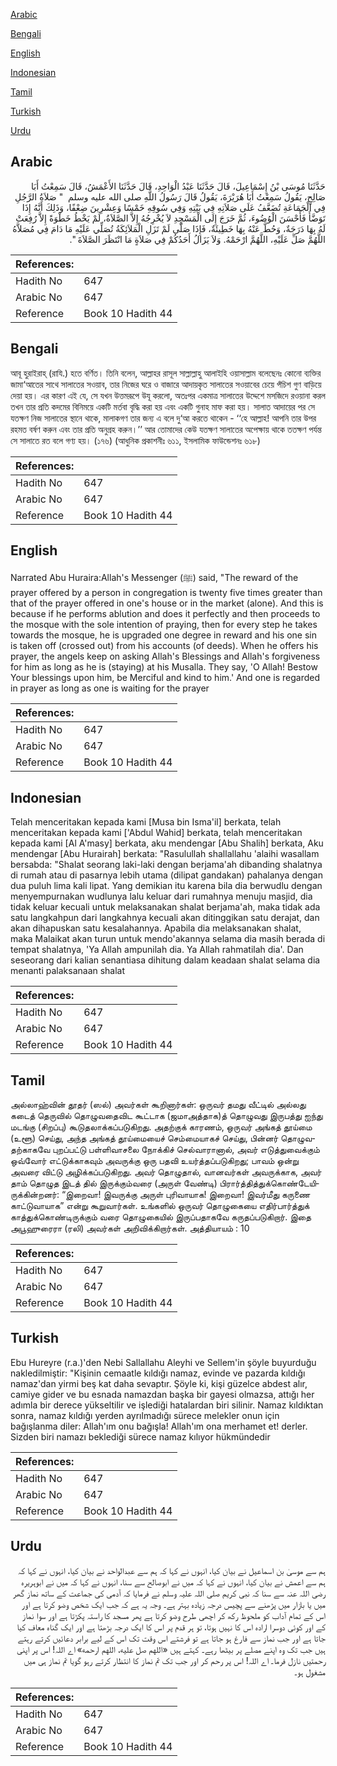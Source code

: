 [Arabic](#arabic)

[Bengali](#bengali)

[English](#english)

[Indonesian](#indonesian)

[Tamil](#tamil)

[Turkish](#turkish)

[Urdu](#urdu)

## Arabic


<div dir="rtl" lang="ar" style={{fontSize:'larger',backgroundColor:'#f8f9fa',padding:20}}>
حَدَّثَنَا مُوسَى بْنُ إِسْمَاعِيلَ، قَالَ حَدَّثَنَا عَبْدُ الْوَاحِدِ، قَالَ حَدَّثَنَا الأَعْمَشُ، قَالَ سَمِعْتُ أَبَا صَالِحٍ، يَقُولُ سَمِعْتُ أَبَا هُرَيْرَةَ، يَقُولُ قَالَ رَسُولُ اللَّهِ صلى الله عليه وسلم ‏ "‏ صَلاَةُ الرَّجُلِ فِي الْجَمَاعَةِ تُضَعَّفُ عَلَى صَلاَتِهِ فِي بَيْتِهِ وَفِي سُوقِهِ خَمْسًا وَعِشْرِينَ ضِعْفًا، وَذَلِكَ أَنَّهُ إِذَا تَوَضَّأَ فَأَحْسَنَ الْوُضُوءَ، ثُمَّ خَرَجَ إِلَى الْمَسْجِدِ لاَ يُخْرِجُهُ إِلاَّ الصَّلاَةُ، لَمْ يَخْطُ خَطْوَةً إِلاَّ رُفِعَتْ لَهُ بِهَا دَرَجَةٌ، وَحُطَّ عَنْهُ بِهَا خَطِيئَةٌ، فَإِذَا صَلَّى لَمْ تَزَلِ الْمَلاَئِكَةُ تُصَلِّي عَلَيْهِ مَا دَامَ فِي مُصَلاَّهُ اللَّهُمَّ صَلِّ عَلَيْهِ، اللَّهُمَّ ارْحَمْهُ‏.‏ وَلاَ يَزَالُ أَحَدُكُمْ فِي صَلاَةٍ مَا انْتَظَرَ الصَّلاَةَ ‏"‏‏.‏
</div>
<div style={{backgroundColor:'#f8f9fa',padding:20, marginBottom: 10}}><table> <thead> <tr> <th>References:</th> <th></th> </tr> </thead> <tbody><tr><td>Hadith No</td><td>647</td></tr><tr><td>Arabic No</td><td>647</td></tr><tr><td>Reference</td><td>Book 10 Hadith 44</td></tr></tbody></table></div>

## Bengali


<div dir="ltr" lang="bn" style={{fontSize:'larger',backgroundColor:'#f8f9fa',padding:20}}>
আবূ হুরাইরাহ্ (রাযি.) হতে বর্ণিত। তিনি বলেন, আল্লাহর রাসূল সাল্লাল্লাহু আলাইহি ওয়াসাল্লাম বলেছেনঃ কোনো ব্যক্তির জামা‘আতের সাথে সালাতের সওয়াব, তার নিজের ঘরে ও বাজারে আদায়কৃত সালাতের সওয়াবের চেয়ে পঁচিশ গুণ বাড়িয়ে দেয়া হয়। এর কারণ এই যে, সে যখন উত্তমরূপে উযূ করলো, অতঃপর একমাত্র সালাতের উদ্দেশে মসজিদে রওয়ানা করল তখন তার প্রতি কদমের বিনিময়ে একটি মর্তবা বৃদ্ধি করা হয় এবং একটি গুনাহ মাফ করা হয়। সালাত আদায়ের পর সে যতক্ষণ নিজ সালাতের স্থানে থাকে, মালাকগণ তার জন্য এ বলে দু‘আ করতে থাকেন - ‘‘হে আল্লাহ! আপনি তার উপর রহমত বর্ষণ করুন এবং তার প্রতি অনুগ্রহ করুন।’’ আর তোমাদের কেউ যতক্ষণ সালাতের অপেক্ষায় থাকে ততক্ষণ পর্যন্ত সে সালাতে রত বলে গণ্য হয়। (১৭৬) (আধুনিক প্রকাশনীঃ ৬১১, ইসলামিক ফাউন্ডেশনঃ ৬১৮)
</div>
<div style={{backgroundColor:'#f8f9fa',padding:20, marginBottom: 10}}><table> <thead> <tr> <th>References:</th> <th></th> </tr> </thead> <tbody><tr><td>Hadith No</td><td>647</td></tr><tr><td>Arabic No</td><td>647</td></tr><tr><td>Reference</td><td>Book 10 Hadith 44</td></tr></tbody></table></div>

## English


<div dir="ltr" lang="en" style={{fontSize:'larger',backgroundColor:'#f8f9fa',padding:20}}>
Narrated Abu Huraira:Allah's Messenger (ﷺ) said, "The reward of the prayer offered by a person in congregation is twenty five times greater than that of the prayer offered in one's house or in the market (alone). And this is because if he performs ablution and does it perfectly and then proceeds to the mosque with the sole intention of praying, then for every step he takes towards the mosque, he is upgraded one degree in reward and his one sin is taken off (crossed out) from his accounts (of deeds). When he offers his prayer, the angels keep on asking Allah's Blessings and Allah's forgiveness for him as long as he is (staying) at his Musalla. They say, 'O Allah! Bestow Your blessings upon him, be Merciful and kind to him.' And one is regarded in prayer as long as one is waiting for the prayer
</div>
<div style={{backgroundColor:'#f8f9fa',padding:20, marginBottom: 10}}><table> <thead> <tr> <th>References:</th> <th></th> </tr> </thead> <tbody><tr><td>Hadith No</td><td>647</td></tr><tr><td>Arabic No</td><td>647</td></tr><tr><td>Reference</td><td>Book 10 Hadith 44</td></tr></tbody></table></div>

## Indonesian


<div dir="ltr" lang="id" style={{fontSize:'larger',backgroundColor:'#f8f9fa',padding:20}}>
Telah menceritakan kepada kami [Musa bin Isma'il] berkata, telah menceritakan kepada kami ['Abdul Wahid] berkata, telah menceritakan kepada kami [Al A'masy] berkata, aku mendengar [Abu Shalih] berkata, Aku mendengar [Abu Hurairah] berkata: "Rasulullah shallallahu 'alaihi wasallam bersabda: "Shalat seorang laki-laki dengan berjama'ah dibanding shalatnya di rumah atau di pasarnya lebih utama (dilipat gandakan) pahalanya dengan dua puluh lima kali lipat. Yang demikian itu karena bila dia berwudlu dengan menyempurnakan wudlunya lalu keluar dari rumahnya menuju masjid, dia tidak keluar kecuali untuk melaksanakan shalat berjama'ah, maka tidak ada satu langkahpun dari langkahnya kecuali akan ditinggikan satu derajat, dan akan dihapuskan satu kesalahannya. Apabila dia melaksanakan shalat, maka Malaikat akan turun untuk mendo'akannya selama dia masih berada di tempat shalatnya, 'Ya Allah ampunilah dia. Ya Allah rahmatilah dia'. Dan seseorang dari kalian senantiasa dihitung dalam keadaan shalat selama dia menanti palaksanaan shalat
</div>
<div style={{backgroundColor:'#f8f9fa',padding:20, marginBottom: 10}}><table> <thead> <tr> <th>References:</th> <th></th> </tr> </thead> <tbody><tr><td>Hadith No</td><td>647</td></tr><tr><td>Arabic No</td><td>647</td></tr><tr><td>Reference</td><td>Book 10 Hadith 44</td></tr></tbody></table></div>

## Tamil


<div dir="ltr" lang="ta" style={{fontSize:'larger',backgroundColor:'#f8f9fa',padding:20}}>
அல்லாஹ்வின் தூதர் (ஸல்) அவர்கள் கூறினார்கள்: ஒருவர் தமது வீட்டில் அல்லது கடைத் தெருவில் தொழுவதைவிட கூட்டாக (ஜமாஅத்தாக)த் தொழுவது இருபத்து ஐந்து மடங்கு (சிறப்பு) கூடுதலாக்கப்படுகிறது. அதற்குக் காரணம், ஒருவர் அங்கத் தூய்மை (உளூ) செய்து, அந்த அங்கத் தூய்மையைச் செம்மையாகச் செய்து, பின்னர் தொழுவதற்காகவே புறப்பட்டு பள்ளிவாசலை நோக்கிச் செல்வாரானால், அவர் எடுத்துவைக்கும் ஒவ்வோர் எட்டுக்காகவும் அவருக்கு ஒரு பதவி உயர்த்தப்படுகிறது; பாவம் ஒன்று அவரை விட்டு அழிக்கப்படுகிறது. அவர் தொழுதால், வானவர்கள் அவருக்காக, அவர் தாம் தொழுத இடத் தில் இருக்கும்வரை (அருள் வேண்டி) பிரார்த்தித்துக்கொண்டேயிருக்கின்றனர்: “இறைவா! இவருக்கு அருள் புரிவாயாக! இறைவா! இவர்மீது கருணை காட்டுவாயாக” என்று கூறுவார்கள். உங்களில் ஒருவர் தொழுகையை எதிர்பார்த்துக் காத்துக்கொண்டிருக்கும் வரை தொழுகையில் இருப்பதாகவே கருதப்படுகிறார். இதை அபூஹுரைரா (ரலி) அவர்கள் அறிவிக்கிறார்கள். அத்தியாயம் : 10
</div>
<div style={{backgroundColor:'#f8f9fa',padding:20, marginBottom: 10}}><table> <thead> <tr> <th>References:</th> <th></th> </tr> </thead> <tbody><tr><td>Hadith No</td><td>647</td></tr><tr><td>Arabic No</td><td>647</td></tr><tr><td>Reference</td><td>Book 10 Hadith 44</td></tr></tbody></table></div>

## Turkish


<div dir="ltr" lang="tr" style={{fontSize:'larger',backgroundColor:'#f8f9fa',padding:20}}>
Ebu Hureyre (r.a.)'den Nebi Sallallahu Aleyhi ve Sellem'in şöyle buyurduğu nakledilmiştir: "Kişinin cemaatle kıldığı namaz, evinde ve pazarda kıldığı namaz'dan yirmi beş kat daha sevaptır. Şöyle ki, kişi güzelce abdest alır, camiye gider ve bu esnada namazdan başka bir gayesi olmazsa, attığı her adımla bir derece yükseltilir ve işlediği hatalardan biri silinir. Namaz kıldıktan sonra, namaz kıldığı yerden ayrılmadığı sürece melekler onun için bağışlanma diler: Allah'ım onu bağışla! Allah'ım ona merhamet et! derler. Sizden biri namazı beklediği sürece namaz kılıyor hükmündedir
</div>
<div style={{backgroundColor:'#f8f9fa',padding:20, marginBottom: 10}}><table> <thead> <tr> <th>References:</th> <th></th> </tr> </thead> <tbody><tr><td>Hadith No</td><td>647</td></tr><tr><td>Arabic No</td><td>647</td></tr><tr><td>Reference</td><td>Book 10 Hadith 44</td></tr></tbody></table></div>

## Urdu


<div dir="rtl" lang="ur" style={{fontSize:'larger',backgroundColor:'#f8f9fa',padding:20}}>
ہم سے موسیٰ بن اسماعیل نے بیان کیا، انہوں نے کہا کہ ہم سے عبدالواحد نے بیان کیا، انہوں نے کہا کہ ہم سے اعمش نے بیان کیا، انہوں نے کہا کہ میں نے ابوصالح سے سنا، انہوں نے کہا کہ میں نے ابوہریرہ رضی اللہ عنہ سے سنا کہ نبی کریم صلی اللہ علیہ وسلم نے فرمایا کہ آدمی کی جماعت کے ساتھ نماز گھر میں یا بازار میں پڑھنے سے پچیس درجہ زیادہ بہتر ہے۔ وجہ یہ ہے کہ جب ایک شخص وضو کرتا ہے اور اس کے تمام آداب کو ملحوظ رکھ کر اچھی طرح وضو کرتا ہے پھر مسجد کا راستہ پکڑتا ہے اور سوا نماز کے اور کوئی دوسرا ارادہ اس کا نہیں ہوتا، تو ہر قدم پر اس کا ایک درجہ بڑھتا ہے اور ایک گناہ معاف کیا جاتا ہے اور جب نماز سے فارغ ہو جاتا ہے تو فرشتے اس وقت تک اس کے لیے برابر دعائیں کرتے رہتے ہیں جب تک وہ اپنے مصلے پر بیٹھا رہے۔ کہتے ہیں «اللهم صل عليه،‏‏‏‏ اللهم ارحمه‏» اے اللہ! اس پر اپنی رحمتیں نازل فرما۔ اے اللہ! اس پر رحم کر اور جب تک تم نماز کا انتظار کرتے رہو گویا تم نماز ہی میں مشغول ہو۔
</div>
<div style={{backgroundColor:'#f8f9fa',padding:20, marginBottom: 10}}><table> <thead> <tr> <th>References:</th> <th></th> </tr> </thead> <tbody><tr><td>Hadith No</td><td>647</td></tr><tr><td>Arabic No</td><td>647</td></tr><tr><td>Reference</td><td>Book 10 Hadith 44</td></tr></tbody></table></div>